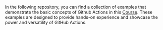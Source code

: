In the following repository, you can find a collection of examples that demonstrate the basic concepts of Github Actions in this [Course](https://joanplaja.com/posts/courses/githubactions/). These examples are designed to provide hands-on experience and showcase the power and versatility of GitHub Actions.
